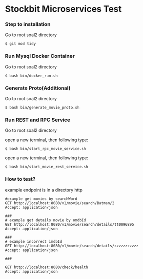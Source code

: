# Stockbit Microservices Test

### Step to installation

Go to root soal2 directory

```
$ git mod tidy
```

### Run Mysql Docker Container

Go to root soal2 directory

```
$ bash bin/docker_run.sh
```

### Generate Proto(Additional)

Go to root soal2 directory

```
$ bash bin/generate_movie_proto.sh
```

### Run REST and RPC Service

Go to root soal2 directory

open a new terminal, then following type:

```
$ bash bin/start_rpc_movie_service.sh
```

open a new terminal, then following type:
```
$ bash bin/start_movie_rest_service.sh
```

### How to test?

example endpoint is in a directory http

```
#example get movies by searchWord 
GET http://localhost:8080/v1/movie/search/Batman/2
Accept: application/json

###
# example get details movie by omdbId
GET http://localhost:8080/v1/movie/search/details/tt0096895
Accept: application/json

###
# example incorrect imdbId
GET http://localhost:8080/v1/movie/search/details/zzzzzzzzzzz
Accept: application/json

###

GET http://localhost:8080/check/health
Accept: application/json

```